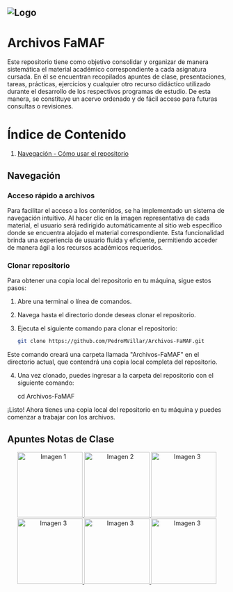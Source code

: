 ![Logo](https://www.famaf.unc.edu.ar/documents/3253/Logo-FAMAF_UNC-color-2.jpg)
---
# Archivos FaMAF
Este repositorio tiene como objetivo consolidar y organizar de manera sistemática el material académico correspondiente a cada asignatura cursada. En él se encuentran recopilados apuntes de clase, presentaciones, tareas, prácticas, ejercicios y cualquier otro recurso didáctico utilizado durante el desarrollo de los respectivos programas de estudio. De esta manera, se constituye un acervo ordenado y de fácil acceso para futuras consultas o revisiones.

# Índice de Contenido
1. [Navegación - Cómo usar el repositorio](#navegacion)

## Navegación
### Acceso rápido a archivos
Para facilitar el acceso a los contenidos, se ha implementado un sistema de navegación intuitivo. Al hacer clic en la imagen representativa de cada material, el usuario será redirigido automáticamente al sitio web específico donde se encuentra alojado el material correspondiente. Esta funcionalidad brinda una experiencia de usuario fluida y eficiente, permitiendo acceder de manera ágil a los recursos académicos requeridos.
### Clonar repositorio
Para obtener una copia local del repositorio en tu máquina, sigue estos pasos:

1. Abre una terminal o línea de comandos.

2. Navega hasta el directorio donde deseas clonar el repositorio.

3. Ejecuta el siguiente comando para clonar el repositorio:

   ```bash
   git clone https://github.com/PedroMVillar/Archivos-FaMAF.git
   ```

Este comando creará una carpeta llamada "Archivos-FaMAF" en el directorio actual, que contendrá una copia local completa del repositorio.

4. Una vez clonado, puedes ingresar a la carpeta del repositorio con el siguiente comando:

   cd Archivos-FaMAF

¡Listo! Ahora tienes una copia local del repositorio en tu máquina y puedes comenzar a trabajar con los archivos.

## Apuntes Notas de Clase
</div>
<div align="center">
  <a href="https://enlace1.com" target="_blank">
    <img src="https://via.placeholder.com/150" alt="Imagen 1" width="150">
  </a>
  <a href="https://enlace2.com" target="_blank">
    <img src="https://via.placeholder.com/150" alt="Imagen 2" width="150">
  </a>
  <a href="https://enlace3.com" target="_blank">
    <img src="https://via.placeholder.com/150" alt="Imagen 3" width="150">
  </a>
  <a href="https://enlace3.com" target="_blank">
    <img src="https://via.placeholder.com/150" alt="Imagen 3" width="150">
  </a>
  <a href="https://enlace3.com" target="_blank">
    <img src="https://via.placeholder.com/150" alt="Imagen 3" width="150">
  </a>
  <a href="https://enlace3.com" target="_blank">
    <img src="https://via.placeholder.com/150" alt="Imagen 3" width="150">
  </a>
</div>
